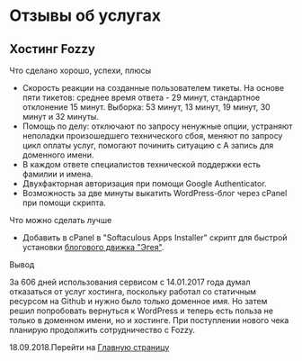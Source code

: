 # Отзывы об услугах

## Хостинг Fozzy

Что сделано хорошо, успехи, плюсы

- Скорость реакции на созданные пользователем тикеты. На основе пяти тикетов: среднее время ответа - 29 минут, стандартное отклонение 15 минут. Выборка: 53 минут, 13 минут, 19 минут, 30 минут и 32 минуты.
- Помощь по делу: отключают по запросу ненужные опции, устраняют неполадки произошедшего технического сбоя, меняют по запросу цикл оплаты услуг, помогают починить ситуацию с А запись для доменного имени.
- В каждом ответе специалистов технической поддержки есть фамилии и имена.
- Двухфакторная авторизация при помощи Google Authenticator.
- Возможность за две минуты выкатить WordPress-блог через cPanel при помощи скрипта.

Что можно сделать лучше

- Добавить в cPanel в "Softaculous Apps Installer" скрипт для быстрой установки [блогового движка "Эгея"](https://blogengine.ru/).

Вывод

За 606 дней использования сервисом с 14.01.2017 года думал отказаться от услуг хостинга, поскольку работал со статичным ресурсом на Github и нужно было только доменное имя. Но затем решил попробовать вернуться к WordPress и теперь есть польза не только в доменном имени, но и хостинге. При поступлении нового чека планирую продолжить сотрудничество с Fozzy.

18.09.2018.Перейти на [Главную страницу](./)